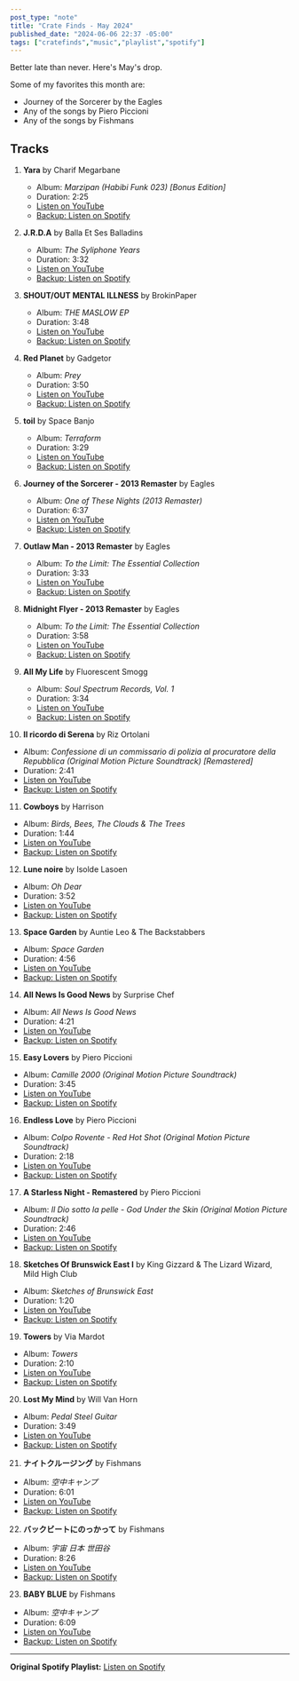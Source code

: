 ```yaml
---
post_type: "note" 
title: "Crate Finds - May 2024"
published_date: "2024-06-06 22:37 -05:00"
tags: ["cratefinds","music","playlist","spotify"]
---
```


Better late than never. Here's May's drop.

Some of my favorites this month are:

- Journey of the Sorcerer by the Eagles
- Any of the songs by Piero Piccioni
- Any of the songs by Fishmans

## Tracks

1. **Yara** by Charif Megarbane
   - Album: *Marzipan \(Habibi Funk 023\) \[Bonus Edition\]*
   - Duration: 2:25
   - [Listen on YouTube](https://www.youtube.com/watch?v=aeuth0h4X3E)
   - [Backup: Listen on Spotify](https://open.spotify.com/track/16YPzr4O5OwFPpVyjPUDrP)

2. **J\.R\.D\.A** by Balla Et Ses Balladins
   - Album: *The Syliphone Years*
   - Duration: 3:32
   - [Listen on YouTube](https://www.youtube.com/watch?v=eLHVENLoPRE)
   - [Backup: Listen on Spotify](https://open.spotify.com/track/4HQ4H4ZoZlw39OI5dvUxiY)

3. **SHOUT/OUT MENTAL ILLNESS** by BrokinPaper
   - Album: *THE MASLOW EP*
   - Duration: 3:48
   - [Listen on YouTube](https://www.youtube.com/watch?v=kl-L_fO0Y6Q)
   - [Backup: Listen on Spotify](https://open.spotify.com/track/4tShCf9Ix3xXGkuFgvWoMp)

4. **Red Planet** by Gadgetor
   - Album: *Prey*
   - Duration: 3:50
   - [Listen on YouTube](https://www.youtube.com/watch?v=dH2YzZCQGqE)
   - [Backup: Listen on Spotify](https://open.spotify.com/track/5OR6ld6vpOrkM7wf5uugL8)

5. **toil** by Space Banjo
   - Album: *Terraform*
   - Duration: 3:29
   - [Listen on YouTube](https://www.youtube.com/watch?v=68EUCxvSF-c)
   - [Backup: Listen on Spotify](https://open.spotify.com/track/6vNyvdX9xQurzvIPAySDnV)

6. **Journey of the Sorcerer \- 2013 Remaster** by Eagles
   - Album: *One of These Nights \(2013 Remaster\)*
   - Duration: 6:37
   - [Listen on YouTube](https://www.youtube.com/watch?v=wZdZKolMIl0)
   - [Backup: Listen on Spotify](https://open.spotify.com/track/3OcBH9Vzd1UwJkQd3r1dVG)

7. **Outlaw Man \- 2013 Remaster** by Eagles
   - Album: *To the Limit: The Essential Collection*
   - Duration: 3:33
   - [Listen on YouTube](https://www.youtube.com/watch?v=HOxXSBZp4Gk)
   - [Backup: Listen on Spotify](https://open.spotify.com/track/5DQZSKAzJpOSh7XZmSlcsE)

8. **Midnight Flyer \- 2013 Remaster** by Eagles
   - Album: *To the Limit: The Essential Collection*
   - Duration: 3:58
   - [Listen on YouTube](https://www.youtube.com/watch?v=DYVITwlx2dM)
   - [Backup: Listen on Spotify](https://open.spotify.com/track/373OOW9sJwqC1ppGypdv1q)

9. **All My Life** by Fluorescent Smogg
   - Album: *Soul Spectrum Records, Vol\. 1*
   - Duration: 3:34
   - [Listen on YouTube](https://www.youtube.com/watch?v=qtufV5hOJ00)
   - [Backup: Listen on Spotify](https://open.spotify.com/track/3i3tY0iSYXL6TudsIfR2xI)

10. **Il ricordo di Serena** by Riz Ortolani
   - Album: *Confessione di un commissario di polizia al procuratore della Repubblica \(Original Motion Picture Soundtrack\) \[Remastered\]*
   - Duration: 2:41
   - [Listen on YouTube](https://www.youtube.com/watch?v=iwdivX0_lKk)
   - [Backup: Listen on Spotify](https://open.spotify.com/track/52BymKBzr701b52AF0s5cg)

11. **Cowboys** by Harrison
   - Album: *Birds, Bees, The Clouds & The Trees*
   - Duration: 1:44
   - [Listen on YouTube](https://www.youtube.com/watch?v=S0wwphG4MwY)
   - [Backup: Listen on Spotify](https://open.spotify.com/track/6TlPveqZiWf1o3dp3dsDeu)

12. **Lune noire** by Isolde Lasoen
   - Album: *Oh Dear*
   - Duration: 3:52
   - [Listen on YouTube](https://www.youtube.com/watch?v=7Ww7BjYI628)
   - [Backup: Listen on Spotify](https://open.spotify.com/track/51ZikD134KR16SW7R6WvTs)

13. **Space Garden** by Auntie Leo & The Backstabbers
   - Album: *Space Garden*
   - Duration: 4:56
   - [Listen on YouTube](https://www.youtube.com/watch?v=u3v9brc0tz4)
   - [Backup: Listen on Spotify](https://open.spotify.com/track/0ydmFrXktLZghHLW6Axytj)

14. **All News Is Good News** by Surprise Chef
   - Album: *All News Is Good News*
   - Duration: 4:21
   - [Listen on YouTube](https://www.youtube.com/watch?v=e6tQoKMNN9Y)
   - [Backup: Listen on Spotify](https://open.spotify.com/track/6xNouwojGWhHlweVGfAI9H)

15. **Easy Lovers** by Piero Piccioni
   - Album: *Camille 2000 \(Original Motion Picture Soundtrack\)*
   - Duration: 3:45
   - [Listen on YouTube](https://www.youtube.com/watch?v=pWI0Hi8q1II)
   - [Backup: Listen on Spotify](https://open.spotify.com/track/4u307txePIagFC4K67AdBA)

16. **Endless Love** by Piero Piccioni
   - Album: *Colpo Rovente \- Red Hot Shot \(Original Motion Picture Soundtrack\)*
   - Duration: 2:18
   - [Listen on YouTube](https://www.youtube.com/watch?v=XKW84_vt7b4)
   - [Backup: Listen on Spotify](https://open.spotify.com/track/5ApMqACDwOWUOjaztWwU5A)

17. **A Starless Night \- Remastered** by Piero Piccioni
   - Album: *Il Dio sotto la pelle \- God Under the Skin \(Original Motion Picture Soundtrack\)*
   - Duration: 2:46
   - [Listen on YouTube](https://www.youtube.com/watch?v=-3tIeUxdMfY)
   - [Backup: Listen on Spotify](https://open.spotify.com/track/7pP4NFVVuqi9IEgqTf0LVv)

18. **Sketches Of Brunswick East I** by King Gizzard & The Lizard Wizard, Mild High Club
   - Album: *Sketches of Brunswick East*
   - Duration: 1:20
   - [Listen on YouTube](https://www.youtube.com/watch?v=64AyXCOSkfU)
   - [Backup: Listen on Spotify](https://open.spotify.com/track/2nuzFl7CdwhdTQEnmiqWW2)

19. **Towers** by Via Mardot
   - Album: *Towers*
   - Duration: 2:10
   - [Listen on YouTube](https://www.youtube.com/watch?v=2LsQzx-ta7U)
   - [Backup: Listen on Spotify](https://open.spotify.com/track/5vRddYNxxKvNGZwTswTL18)

20. **Lost My Mind** by Will Van Horn
   - Album: *Pedal Steel Guitar*
   - Duration: 3:49
   - [Listen on YouTube](https://www.youtube.com/watch?v=zrLXBIc6F8E)
   - [Backup: Listen on Spotify](https://open.spotify.com/track/1TSJvLS7GXyhxhPVk3IQBh)

21. **ナイトクルージング** by Fishmans
   - Album: *空中キャンプ*
   - Duration: 6:01
   - [Listen on YouTube](https://www.youtube.com/watch?v=FL7xO92hRDI)
   - [Backup: Listen on Spotify](https://open.spotify.com/track/36Thm3dOVuCR4SFyzwJioN)

22. **バックビートにのっかって** by Fishmans
   - Album: *宇宙 日本 世田谷*
   - Duration: 8:26
   - [Listen on YouTube](https://www.youtube.com/watch?v=YTh7q_tGi4g)
   - [Backup: Listen on Spotify](https://open.spotify.com/track/2yIywMeXB1A4bME5JLfJYd)

23. **BABY BLUE** by Fishmans
   - Album: *空中キャンプ*
   - Duration: 6:09
   - [Listen on YouTube](https://www.youtube.com/watch?v=pfCt0J8GKCI)
   - [Backup: Listen on Spotify](https://open.spotify.com/track/2Eot25c6UOeLc4jcN3fEQF)

---

**Original Spotify Playlist:** [Listen on Spotify](https://open.spotify.com/playlist/0x0XmEW2RcXxYM0KXzlVk0)

